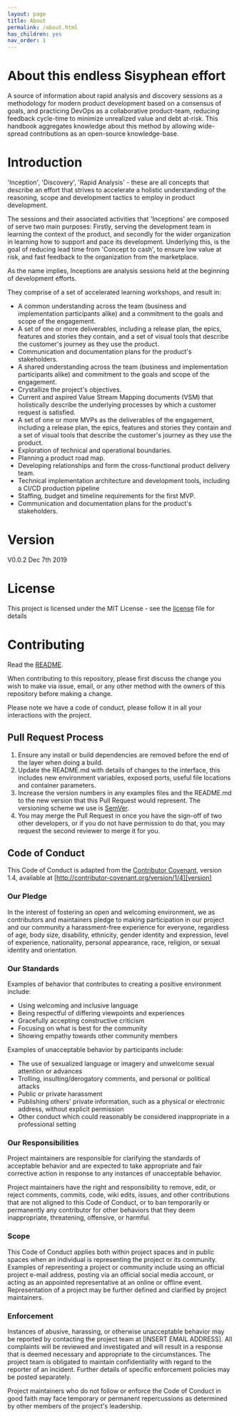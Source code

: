 ```yaml
---
layout: page
title: About
permalink: /about.html
has_children: yes
nav_order: 1
---
```


# About this endless Sisyphean effort

A source of information about rapid analysis and discovery sessions as a methodology for modern product development based on a consensus of goals, and practicing DevOps as a collaborative product-team, reducing feedback cycle-time to minimize unrealized value and debt at-risk.
This handbook aggregates knowledge about this method by allowing wide-spread contributions as an open-source knowledge-base.

# Introduction

'Inception', 'Discovery', 'Rapid Analysis' - these are all concepts that describe an effort that strives to accelerate a holistic understanding of the reasoning, scope and development tactics to employ in product development.

The sessions and their associated activities that 'Inceptions' are composed of serve two main purposes: Firstly, serving the development team in learning the context of the product, and secondly for the wider organization in learning how to support and pace its development.
Underlying this, is the goal of reducing lead time from 'Concept to cash', to ensure low value at risk, and fast feedback to the organization from the marketplace.

As the name implies, Inceptions are analysis sessions held at the beginning of development efforts.

They comprise of a set of accelerated learning workshops, and result in:
- A common understanding across the team (business and implementation participants alike) and a commitment to the goals and scope of the engagement.
- A set of one or more deliverables, including a release plan, the epics, features and stories they contain, and a set of visual tools that describe the customer's journey as they use the product.
- Communication and documentation plans for the product's stakeholders.
- A shared understanding across the team (business and implementation participants alike) and commitment to the goals and scope of the engagement.
- Crystallize the project's objectives.
- Current and aspired Value Stream Mapping documents (VSM) that holistically describe the underlying processes by which a customer request is satisfied.
- A set of one or more MVPs as the deliverables of the engagement, including a release plan, the epics, features and stories they contain and a set of visual tools that describe the customer's journey as they use the product.
- Exploration of technical and operational boundaries.
- Planning a product road map.
- Developing relationships and form the cross-functional product delivery team.
- Technical implementation architecture and development tools, including a CI/CD production pipeline
- Staffing, budget and timeline requirements for the first MVP.
- Communication and documentation plans for the product's stakeholders.

# Version

V0.0.2 Dec 7th 2019

# License

This project is licensed under the MIT License - see the [license](https://opensource.org/licenses/MIT) file for details

# Contributing

Read the [README](https://github.com/ihassin/inception/blob/master/Readme.md).

When contributing to this repository, please first discuss the change you wish to make via issue,
email, or any other method with the owners of this repository before making a change. 

Please note we have a code of conduct, please follow it in all your interactions with the project.

## Pull Request Process

1. Ensure any install or build dependencies are removed before the end of the layer when doing a 
   build.
2. Update the README.md with details of changes to the interface, this includes new environment 
   variables, exposed ports, useful file locations and container parameters.
3. Increase the version numbers in any examples files and the README.md to the new version that this
   Pull Request would represent. The versioning scheme we use is [SemVer](http://semver.org/).
4. You may merge the Pull Request in once you have the sign-off of two other developers, or if you 
   do not have permission to do that, you may request the second reviewer to merge it for you.

## Code of Conduct

This Code of Conduct is adapted from the [Contributor Covenant][homepage], version 1.4,
available at [http://contributor-covenant.org/version/1/4][version]

[homepage]: http://contributor-covenant.org
[version]: http://contributor-covenant.org/version/1/4/

### Our Pledge

In the interest of fostering an open and welcoming environment, we as
contributors and maintainers pledge to making participation in our project and
our community a harassment-free experience for everyone, regardless of age, body
size, disability, ethnicity, gender identity and expression, level of experience,
nationality, personal appearance, race, religion, or sexual identity and
orientation.

### Our Standards

Examples of behavior that contributes to creating a positive environment
include:

* Using welcoming and inclusive language
* Being respectful of differing viewpoints and experiences
* Gracefully accepting constructive criticism
* Focusing on what is best for the community
* Showing empathy towards other community members

Examples of unacceptable behavior by participants include:

* The use of sexualized language or imagery and unwelcome sexual attention or
advances
* Trolling, insulting/derogatory comments, and personal or political attacks
* Public or private harassment
* Publishing others' private information, such as a physical or electronic
  address, without explicit permission
* Other conduct which could reasonably be considered inappropriate in a
  professional setting

### Our Responsibilities

Project maintainers are responsible for clarifying the standards of acceptable
behavior and are expected to take appropriate and fair corrective action in
response to any instances of unacceptable behavior.

Project maintainers have the right and responsibility to remove, edit, or
reject comments, commits, code, wiki edits, issues, and other contributions
that are not aligned to this Code of Conduct, or to ban temporarily or
permanently any contributor for other behaviors that they deem inappropriate,
threatening, offensive, or harmful.

### Scope

This Code of Conduct applies both within project spaces and in public spaces
when an individual is representing the project or its community. Examples of
representing a project or community include using an official project e-mail
address, posting via an official social media account, or acting as an appointed
representative at an online or offline event. Representation of a project may be
further defined and clarified by project maintainers.

### Enforcement

Instances of abusive, harassing, or otherwise unacceptable behavior may be
reported by contacting the project team at [INSERT EMAIL ADDRESS]. All
complaints will be reviewed and investigated and will result in a response that
is deemed necessary and appropriate to the circumstances. The project team is
obligated to maintain confidentiality with regard to the reporter of an incident.
Further details of specific enforcement policies may be posted separately.

Project maintainers who do not follow or enforce the Code of Conduct in good
faith may face temporary or permanent repercussions as determined by other
members of the project's leadership.
